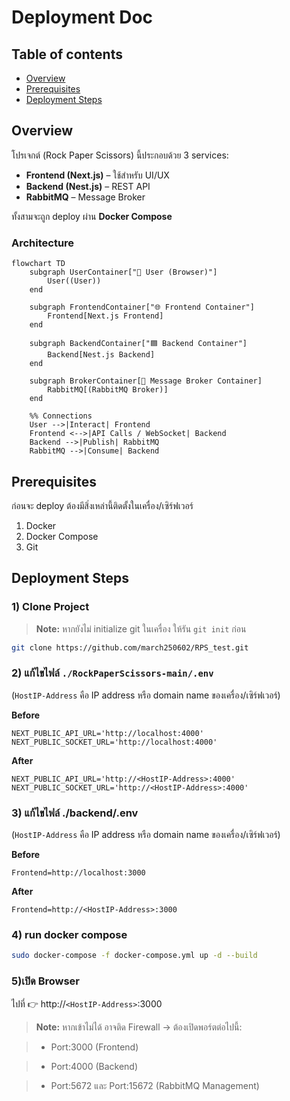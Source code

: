 # Deployment Doc

## Table of contents
- [Overview](#overview)
- [Prerequisites](#prerequisites)
- [Deployment Steps](#deployment-steps)



## Overview 
โปรเจกต์ (Rock Paper Scissors) นี้ประกอบด้วย 3 services:

- **Frontend (Next.js)** – ใช้สำหรับ UI/UX  
- **Backend (Nest.js)** – REST API  
- **RabbitMQ** – Message Broker  

ทั้งสามจะถูก deploy ผ่าน **Docker Compose**
### Architecture
```mermaid
flowchart TD
    subgraph UserContainer["🧑 User (Browser)"]
        User((User))
    end

    subgraph FrontendContainer["🌐 Frontend Container"]
        Frontend[Next.js Frontend]
    end

    subgraph BackendContainer["🟦 Backend Container"]
        Backend[Nest.js Backend]
    end

    subgraph BrokerContainer[📩 Message Broker Container]
        RabbitMQ[(RabbitMQ Broker)]
    end

    %% Connections
    User -->|Interact| Frontend
    Frontend <-->|API Calls / WebSocket| Backend
    Backend -->|Publish| RabbitMQ
    RabbitMQ -->|Consume| Backend
```


## Prerequisites
ก่อนจะ deploy ต้องมีสิ่งเหล่านี้ติดตั้งในเครื่อง/เซิร์ฟเวอร์
1. Docker  
2. Docker Compose  
3. Git  



## Deployment Steps

### 1) Clone Project
> **Note:** หากยังไม่ initialize git ในเครื่อง ให้รัน `git init` ก่อน
```bash
git clone https://github.com/march250602/RPS_test.git

```
### 2) แก้ไขไฟล์ `./RockPaperScissors-main/.env`  
(`HostIP-Address` คือ IP address หรือ domain name ของเครื่อง/เซิร์ฟเวอร์)

**Before**
```env
NEXT_PUBLIC_API_URL='http://localhost:4000'
NEXT_PUBLIC_SOCKET_URL='http://localhost:4000'
```
**After**
```env
NEXT_PUBLIC_API_URL='http://<HostIP-Address>:4000'
NEXT_PUBLIC_SOCKET_URL='http://<HostIP-Address>:4000'
```
### 3) แก้ไขไฟล์ ./backend/.env 
(`HostIP-Address` คือ IP address หรือ domain name ของเครื่อง/เซิร์ฟเวอร์)

**Before**
```env
Frontend=http://localhost:3000
```
**After**
```env
Frontend=http://<HostIP-Address>:3000
```


### 4) run docker compose
```bash
sudo docker-compose -f docker-compose.yml up -d --build
```
### 5)เปิด Browser 
ไปที่
👉 http://`<HostIP-Address>`:3000 
> **Note:** หากเข้าไม่ได้ อาจติด Firewall → ต้องเปิดพอร์ตต่อไปนี้:

> - Port:3000 (Frontend)

> - Port:4000 (Backend)

> - Port:5672 และ Port:15672 (RabbitMQ Management)
